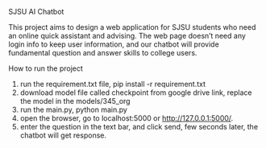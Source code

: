 SJSU AI Chatbot

This project aims to design a web application for SJSU students who need an online quick assistant and advising. The web page doesn’t need any login info to keep user information, and our chatbot will provide fundamental question and answer skills to college users.

How to run the project
1. run the requirement.txt file, pip install -r requirement.txt
2. download model file called checkpoint from google drive link, replace the model in the models/345_org
3. run the main.py, python main.py
4. open the browser, go to localhost:5000 or http://127.0.0.1:5000/.
5. enter the question in the text bar, and click send, few seconds later, the chatbot will get response.
